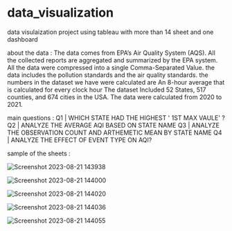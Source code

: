 # data_visualization
data visulaization project using tableau with more than 14 sheet and one dashboard 


about the data :
The data comes from EPA’s Air Quality System (AQS). All the collected reports are aggregated and summarized by the EPA system. All the data were compressed into a single Comma-Separated Value.
the data includes the pollution standards and the air quality standards. 
the numbers in the dataset we have were calculated are An 8-hour average that is calculated for every clock hour
The dataset Included 52 States, 517 counties, and 674 cities in the USA.
The data were calculated from 2020 to 2021.

main questions : 
Q1 | WHICH STATE HAD THE HIGHEST ' 1ST MAX VAULE' ?
Q2 | ANALYZE THE AVERAGE AQI BASED ON STATE NAME
Q3 | ANALYZE THE OBSERVATION COUNT AND ARTHEMETIC MEAN BY STATE NAME
Q4 | ANALYZE THE EFFECT OF EVENT TYPE ON AQI?

sample of the sheets :

![Screenshot 2023-08-21 143938](https://github.com/marwh22/data_visualization/assets/85491809/db8ff9d7-1664-421b-bcf3-564f1d76270e)

![Screenshot 2023-08-21 144000](https://github.com/marwh22/data_visualization/assets/85491809/331d8d86-bf7f-475b-930f-d56cee5adb5b)

![Screenshot 2023-08-21 144020](https://github.com/marwh22/data_visualization/assets/85491809/bf9f012d-851f-4494-8736-67facae40a9a)

![Screenshot 2023-08-21 144036](https://github.com/marwh22/data_visualization/assets/85491809/bbab04bb-2633-423f-9b95-6e3434f85107)

![Screenshot 2023-08-21 144055](https://github.com/marwh22/data_visualization/assets/85491809/76832a8d-d325-46e1-a0b1-fd350dad387f)


